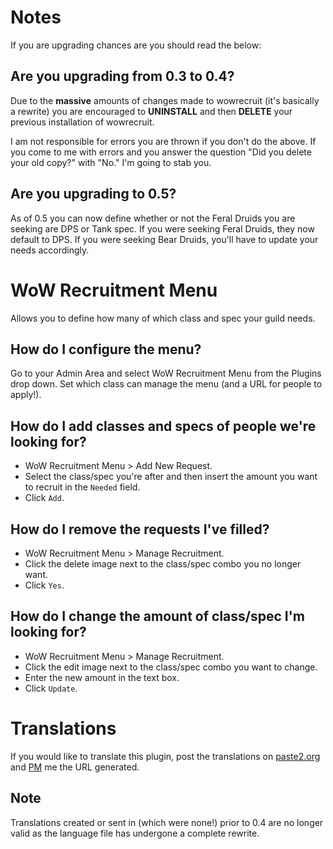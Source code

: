 # Notes

If you are upgrading chances are you should read the below:

## Are you upgrading from 0.3 to 0.4?

Due to the **massive** amounts of changes made to wowrecruit (it's basically a rewrite) you are encouraged to **UNINSTALL** and then **DELETE** your previous installation of wowrecruit.

I am not responsible for errors you are thrown if you don't do the above. If you come to me with errors and you answer the question "Did you delete your old copy?" with "No."
I'm going to stab you.

## Are you upgrading to 0.5?

As of 0.5 you can now define whether or not the Feral Druids you are seeking are DPS or Tank spec. If you were seeking Feral Druids, they now default to DPS. If you were seeking Bear Druids, you'll have to update your needs accordingly.

# WoW Recruitment Menu

Allows you to define how many of which class and spec your guild needs.

## How do I configure the menu?

Go to your Admin Area and select WoW Recruitment Menu from the Plugins drop down. Set which class can manage the menu (and a URL for people to apply!).

## How do I add classes and specs of people we're looking for?

* WoW Recruitment Menu > Add New Request.
* Select the class/spec you're after and then insert the amount you want to recruit in the `Needed` field.
* Click `Add`.

## How do I remove the requests I've filled?

* WoW Recruitment Menu > Manage Recruitment.
* Click the delete image next to the class/spec combo you no longer want.
* Click `Yes`.

## How do I change the amount of class/spec I'm looking for?

* WoW Recruitment Menu > Manage Recruitment.
* Click the edit image next to the class/spec combo you want to change.
* Enter the new amount in the text box.
* Click `Update`.

# Translations

If you would like to translate this plugin, post the translations on [paste2.org](http://paste2.org/) and [PM](http://e107.org/e107_plugins/pm/pm.php?send.37) me the URL generated.

## Note

Translations created or sent in (which were none!) prior to 0.4 are no longer valid as the language file has undergone a complete rewrite.